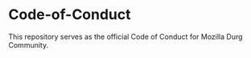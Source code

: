 # Code-of-Conduct
This repository serves as the official Code of Conduct for Mozilla Durg Community.
